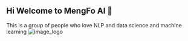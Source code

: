 ## Hi Welcome to MengFo AI 👋

This is a group of people who love NLP and data science and machine learning
![image_logo]()
